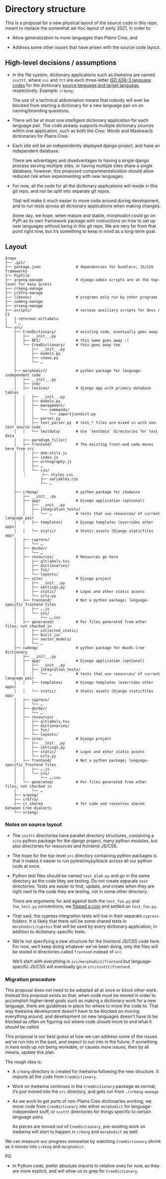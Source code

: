 # Directory structure

This is a proposal for a new physical layout of the source code in this
repo, meant to replace the somewhat ad-hoc layout of early 2021, in order
to:

  - Allow generalization to more languages than Plains Cree, and

  - Address some other issues that have arisen with the source code layout.

## High-level decisions / assumptions

  - In the file system, dictionary applications such as itwêwina are named
    `sssttt`, where `sss` and `ttt` are each three-letter [ISO 639-3
    language codes][639-3] for the dictionary [source language and target
    language](glossary.md), respectively. Example: `crkeng`.

    The use of a technical abbreviation means that nobody will ever be
    blocked from starting a dictionary for a new language pair on on
    naming/branding questions.

  - There will be at most one intelligent dictionary application for each
    language pair. The code already supports multiple dictionary sources
    within one application, such as both the *Cree: Words* and Maskwacîs
    dictionaries for Plains Cree.

  - Each site will be an independently deployed django project, and have an
    independent database.

    There are advantages and disadvantages to having a single django
    process serving multiple sites, or having multiple sites share a single
    database; however, this proposed compartmentalization should allow
    reduced risk when experimenting with new languages.

  - For now, all the code for all the dictionary applications will reside
    in this git repo, and not be split into separate git repos.

    That will make it much easier to move code around during development,
    and to run tests across all dictionary applications when making
    changes.

    Some day, we hope, when mature and stable, morphodict could go on PyPI
    as its own framework package with instructions on how to set up new
    languages without being in this git repo. We are very far from that
    point right now, but it’s something to keep in mind as a long-term
    goal.

[639-3]: https://iso639-3.sil.org/code_tables/639/data

## Layout

    $repo
    ├── .git/
    ├── package.json                # dependencies for bundlers, JS/CSS frameworks
    ├── Pipfile
    ├── arpeng-manage               # django-admin scripts are at the top-level for easy access
    ├── crkeng-manage
    ├── crkfra-manage
    ├── libexec/                    # programs only run by other programs
    ├── cwdeng-manage
    ├── srseng-manage
    ├── scripts/                    # various auxiliary scripts for devs / CI
    │   ├ reformat-altlabels
    │   └ …
    └── src/
        ├── CreeDictionary/         # existing code, eventually goes away
        │   ├── __init__.py
        │   ├── API/                # this name goes away :(
        │   └── CreeDictionary/     # this goes away too
        │       ├── __init__.py
        │       ├── models.py
        │       ├── views.py
        │       └── …
        │
        ├── morphodict/             # python package for language-independent code
        │   ├── __init__.py
        │   ├── cvd/
        │   ├── lexicon/            # django app with primary database tables
        │   │   ├── __init__.py
        │   │   ├── models.py
        │   │   ├── management/
        │   │   │   └── commands/
        │   │   │       └── importjsondict.py
        │   │   ├── parser.py
        │   │   ├── test_parser.py  # test_* files are mixed in with non-test source code
        │   │   └── testdata/       # Use `testdata` directories for test data
        │   ├── paradigm_filler/
        │   ├── frontend/           # The existing front-end code moves here from src
        │   │   ├── dom-utils.js
        │   │   ├── index.js
        │   │   ├── orthography.js
        │   │   ├── …
        │   │   └── css/
        │   ⋮       ├── styles.css
        │           ├── variables.css
        │           └── …
        │
        ├── crkeng/                 # python package for itwêwina
        │   ├── __init__.py
        │   ├── app/                # Django application (optional)
        │   │   ├── __init__.py
        │   │   ├── integration_tests/
        │   │   │   └── …           # tests that use resources/ of current language pair
        │   │   ├── templates/      # Django templates (overrides other apps)
        │   │   └── static/         # Static assets (Django staticfiles app)
        │   ├── cypress/
        │   │   └── …
        │   ├── docker/
        │   │   └── …
        │   ├── resources/          # Resources go here
        │   │   ├── altlabels.tsv
        │   │   ├── dictionaries/
        │   │   ├── fst/
        │   │   └── layouts/
        │   ├── site/               # Django project
        │   │   ├── __init__.py
        │   │   ├── settings.py
        │   │   ├── static/         # Logos and other static assets
        │   │   └── urls.py
        │   ├── frontend/           # Not a python package; language-specific frontend files
        │   │   ├── ….js
        │   │   └── css/
        │   │       └── ….css
        │   ├── generated/          # For files generated from other files; not checked in
        │   │   ├── collected_static/
        │   │   ├── built_js/
        │   │   ├── vector_models/
        │   │   └── …
        ├── cwdeng/                 # python package for Woods Cree dictionary
        │   ├── __init__.py
        │   ├── app/                # Django application (optional)
        │   │   ├── __init__.py
        │   │   ├── integration_tests/
        │   │   │   └── …           # tests that use resources/ of current language pair
        │   │   ├── templates/      # Django templates (overrides other apps)
        │   │   └── static/         # Static assets (Django staticfiles app)
        │   ├── cypress/
        │   │   └── …
        │   ├── docker/
        │   │   └── …
        │   ├── resources/
        │   │   ├── altlabels.tsv
        │   │   ├── dictionaries/
        │   │   ├── fst/
        │   │   └── layouts/
        │   ├── site/               # Django project
        │   │   ├── __init__.py
        │   │   ├── settings.py
        │   │   ├── static/         # Logos and other static assets
        │   │   └── urls.py
        │   ├── frontend/           # Not a python package; language-specific frontend files
        │   │   ├── ….js
        │   │   └── css/
        │   │       └── ….css
        │   └── generated/          # For files generated from other files; not checked in
        │       └── …
        ├── arpeng/
        ├── crkfra/
        ├── cr_shared               # for code and resources shared between Cree dialects
        └── srseng/

### Notes on source layout

  - The `sssttt` directories have parallel directory structures, containing
    a `site` python package for the django project, many python modules,
    but also directories for resources and frontend JS/CSS.

  - The hope for the top-level `src` directory containing python packages
    is that it makes it easier to run pytest/mypy/black across all our
    python code at once.

  - Python test files should be named `test_blah.py` and go in the same
    directory as the code they are testing. Do not create separate `test`
    directories. Tests are easier to find, update, and create when they are
    right next to the code they are testing, not in some other directory.

    There are arguments for and against both the `test_foo.py` and
    `foo_test.py` conventions; we [flipped a coin] and settled on
    `test_foo.py`.

  - That said, the cypress integration tests will live in their separate
    `cypress` folders. It is likely that there will be some shared tests in
    `morphodict/cypress` that will be used by every dictionary application,
    in addition to dictionary-specific tests.

  - We’re not specifying a new structure for the frontend JS/CSS code here.
    For now, we’ll keep doing whatever we’ve been doing, only the files
    will be stored in directories called `frontend` instead of `src`.

    We’ll start with everything in `src/morphodict/frontend` but
    language-specific JS/CSS will eventually go in `src/sssttt/frontend`.

[flipped a coin]: https://docs.python.org/3/library/random.html#random.choice

### Migration procedure

This proposal does not need to be adopted all at once or block other work.
Instead this proposal exists so that, when code must be moved in order to
accomplish higher-level goals such as making a dictionary work for a new
language, there are guidelines in place for where to move the code to. That
way itwêwina development doesn’t have to be blocked on moving everything
around, and development on new languages doesn’t have to be blocked as
often on figuring out where code should move to and what it should be
called.

This proposal is our best guess at how we can address some of the issues
we’ve run into in the past, and expect to run into in the future; if
something in here ends up not being workable, or causes more issues, then
by all means, update this plan.

The rough idea is:

  - A `crkeng` directory is created for itwêwina following the new structure.
    It imports all the code from `CreeDictionary`.

  - Work on itwêwina continues in the `CreeDictionary` package as normal,
    it’s just moved into the `src` directory, and gets run from
    `./crkeng-manage`

  - As we work to get parts of non-Plains Cree dictionaries working, we
    move code from `CreeDictionary` into either `morphodict` for
    language-independent stuff, or `sssttt` directories for things
    specific to certain language pairs.

    As pieces are moved out of `CreeDictionary`, pre-existing work on
    itwêwina will start to happen in `crkeng` and `morphodict` as well.

We can measure our progress somewhat by watching `CreeDictionary` shrink as
it moves into `crkeng` and `morphodict`.

PS:

  - In Python code, prefer absolute imports to relative ones for now, as
    they are more explicit, and will allow us to grep for `CreeDictionary`.
